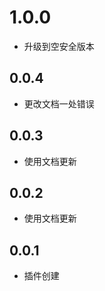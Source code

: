 # 1.0.0

* 升级到空安全版本

## 0.0.4

* 更改文档一处错误

## 0.0.3

* 使用文档更新

## 0.0.2

* 使用文档更新

## 0.0.1

* 插件创建
